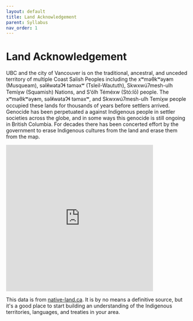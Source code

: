 ```yaml
---
layout: default
title: Land Acknowledgement
parent: Syllabus
nav_order: 1
---
```


# Land Acknowledgement

UBC and the city of Vancouver is on the traditional, ancestral, and unceded territory of multiple Coast Salish Peoples including the xʷməθkʷəy̓əm (Musqueam), səl̓ilwətaɁɬ təməxʷ (Tsleil-Waututh), Skwxwú7mesh-ulh Temíx̱w (Squamish) Nations, and S’ólh Téméxw (Stó:lō) people.  The xʷməθkʷəy̓əm, səl̓ilwətaɁɬ təməxʷ, and Skwxwú7mesh-ulh Temíx̱w people occupied these lands for thousands of years before settlers arrived.  Genocide has been perpetuated a against Indigenous people in settler societies across the globe, and in some ways this genocide is still ongoing in British Columbia.  For decades there has been concerted effort by the government to erase Indigenous cultures from the land and erase them from the map.  

<iframe src="https://native-land.ca/api/embed/embed.html?maps=territories&position=49.268264,-123.157480" style="width:80%; height:400px; border:none;"></iframe>

This data is from [native-land.ca](https://native-land.ca/).  It is by no means a definitive source, but it's a good place to start building an understanding of the Indigenous territories, languages, and treaties in your area.